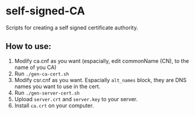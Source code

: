 # self-signed-CA
Scripts for creating a self signed certificate authority.

## How to use:
1. Modify ca.cnf as you want (espacially, edit commonName (CN), to the name of you CA)
2. Run `./gen-ca-cert.sh`
3. Modify csr.cnf as you want. Espacially `alt_names` block, they are DNS names you want to use in the cert.
4. Run `./gen-server-cert.sh`
5. Upload `server.crt` and `server.key` to your server.
6. Install `ca.crt` on your computer.
